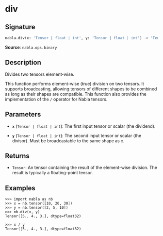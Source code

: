 # div

## Signature

```python
nabla.div(x: 'Tensor | float | int', y: 'Tensor | float | int') -> 'Tensor'
```

**Source**: `nabla.ops.binary`

## Description

Divides two tensors element-wise.

This function performs element-wise (true) division on two tensors. It
supports broadcasting, allowing tensors of different shapes to be combined
as long as their shapes are compatible. This function also provides the
implementation of the `/` operator for Nabla tensors.

## Parameters

- **`x`** (`Tensor | float | int`): The first input tensor or scalar (the dividend).

- **`y`** (`Tensor | float | int`): The second input tensor or scalar (the divisor). Must be broadcastable to the same shape as `x`.

## Returns

- `Tensor`: An tensor containing the result of the element-wise division. The result is typically a floating-point tensor.

## Examples

```pycon
>>> import nabla as nb
>>> x = nb.tensor([10, 20, 30])
>>> y = nb.tensor([2, 5, 10])
>>> nb.div(x, y)
Tensor([5., 4., 3.], dtype=float32)

>>> x / y
Tensor([5., 4., 3.], dtype=float32)
```

